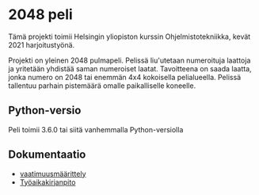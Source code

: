 # 2048 peli

Tämä projekti toimii Helsingin yliopiston kurssin Ohjelmistotekniikka, kevät 2021 harjoitustyönä.

Projekti on yleinen 2048 pulmapeli. Pelissä liu'utetaan numeroituja laattoja ja yritetään yhdistää saman numeroiset laatat. Tavoitteena on saada laatta, jonka numero on 2048 tai enemmän 4x4 kokoisella pelialueella. Pelissä tallentuu parhain pistemäärä omalle paikalliselle koneelle.

## Python-versio
Peli toimii 3.6.0 tai siitä vanhemmalla Python-versiolla

## Dokumentaatio
- [vaatimuusmäärittely](./dokumentaatio/vaatimuusmaarittely.md)
- [Työaikakirjanpito](./dokumentaatio/tuntikirjanpito.md)
